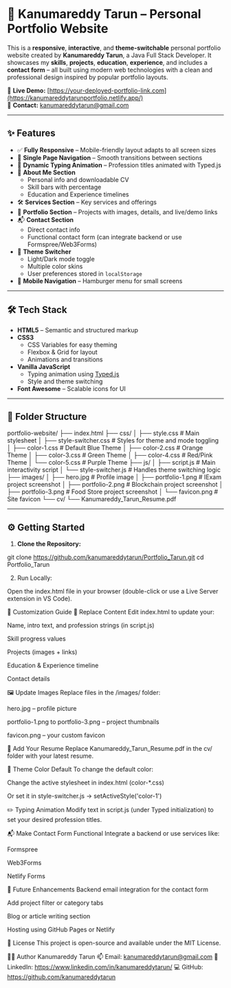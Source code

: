 # 💼 Kanumareddy Tarun – Personal Portfolio Website

This is a **responsive**, **interactive**, and **theme-switchable** personal portfolio website created by **Kanumareddy Tarun**, a Java Full Stack Developer. It showcases my **skills**, **projects**, **education**, **experience**, and includes a **contact form** – all built using modern web technologies with a clean and professional design inspired by popular portfolio layouts.

🔗 **Live Demo:** [https://your-deployed-portfolio-link.com](https://kanumareddytarunportfolio.netlify.app/)  
📧 **Contact:** [kanumareddytarun@gmail.com](mailto:kanumareddytarun@gmail.com)


---

## ✨ Features

- ✅ **Fully Responsive** – Mobile-friendly layout adapts to all screen sizes
- 🔀 **Single Page Navigation** – Smooth transitions between sections
- 🎯 **Dynamic Typing Animation** – Profession titles animated with Typed.js
- 🧾 **About Me Section**
  - Personal info and downloadable CV
  - Skill bars with percentage
  - Education and Experience timelines
- 🛠️ **Services Section** – Key services and offerings
- 💼 **Portfolio Section** – Projects with images, details, and live/demo links
- 📬 **Contact Section**
  - Direct contact info
  - Functional contact form (can integrate backend or use Formspree/Web3Forms)
- 🎨 **Theme Switcher**
  - Light/Dark mode toggle
  - Multiple color skins
  - User preferences stored in `localStorage`
- 📱 **Mobile Navigation** – Hamburger menu for small screens

---

## 🛠️ Tech Stack

- **HTML5** – Semantic and structured markup
- **CSS3**
  - CSS Variables for easy theming
  - Flexbox & Grid for layout
  - Animations and transitions
- **Vanilla JavaScript**
  - Typing animation using [Typed.js](https://github.com/mattboldt/typed.js/)
  - Style and theme switching
- **Font Awesome** – Scalable icons for UI

---

## 📁 Folder Structure

portfolio-website/
├── index.html
├── css/
│ ├── style.css # Main stylesheet
│ ├── style-switcher.css # Styles for theme and mode toggling
│ ├── color-1.css # Default Blue Theme
│ ├── color-2.css # Orange Theme
│ ├── color-3.css # Green Theme
│ ├── color-4.css # Red/Pink Theme
│ └── color-5.css # Purple Theme
├── js/
│ ├── script.js # Main interactivity script
│ └── style-switcher.js # Handles theme switching logic
├── images/
│ ├── hero.jpg # Profile image
│ ├── portfolio-1.png # IExam project screenshot
│ ├── portfolio-2.png # Blockchain project screenshot
│ ├── portfolio-3.png # Food Store project screenshot
│ └── favicon.png # Site favicon
└── cv/
└── Kanumareddy_Tarun_Resume.pdf

---

## ⚙️ Getting Started

1. **Clone the Repository:**

git clone https://github.com/kanumareddytarun/Portfolio_Tarun.git
cd Portfolio_Tarun

2. Run Locally:

Open the index.html file in your browser (double-click or use a Live Server extension in VS Code).

🧩 Customization Guide
🔄 Replace Content
Edit index.html to update your:

Name, intro text, and profession strings (in script.js)

Skill progress values

Projects (images + links)

Education & Experience timeline

Contact details

🖼 Update Images
Replace files in the /images/ folder:

hero.jpg – profile picture

portfolio-1.png to portfolio-3.png – project thumbnails

favicon.png – your custom favicon

📄 Add Your Resume
Replace Kanumareddy_Tarun_Resume.pdf in the cv/ folder with your latest resume.

🎨 Theme Color Default
To change the default color:

Change the active stylesheet in index.html (color-*.css)

Or set it in style-switcher.js → setActiveStyle('color-1')

✏️ Typing Animation
Modify text in script.js (under Typed initialization) to set your desired profession titles.

📬 Make Contact Form Functional
Integrate a backend or use services like:

Formspree

Web3Forms

Netlify Forms

🚧 Future Enhancements
Backend email integration for the contact form

Add project filter or category tabs

Blog or article writing section

Hosting using GitHub Pages or Netlify

📄 License
This project is open-source and available under the MIT License.

👨‍💻 Author
Kanumareddy Tarun
📫 Email: kanumareddytarun@gmail.com
🔗 LinkedIn: https://www.linkedin.com/in/kanumareddytarun/
💻 GitHub:  https://github.com/kanumareddytarun




